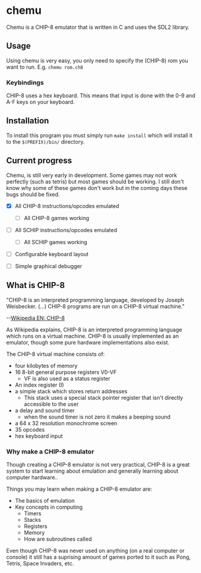 # chemu

Chemu is a CHIP-8 emulator that is written in C and uses the SDL2 library.

## Usage

Using chemu is very easy, you only need to specify the (CHIP-8) rom you want to run. E.g. ``` chemu rom.ch8 ```

### Keybindings

CHIP-8 uses a hex keyboard. This means that input is done with the 0-9 and A-F keys on your keyboard.

## Installation

To install this program you must simply run ``` make install ``` which will install it to the ``` $(PREFIX)/bin/ ``` directory.

## Current progress

Chemu, is still very early in development. Some games may not work perfectly (such as tetris) but most games should be working. I still don't know why some of these games don't work but in the coming days these bugs should be fixed.

- [x] All CHIP-8 instructions/opcodes emulated

  - [ ] All CHIP-8 games working

- [ ] All SCHIP instructions/opcodes emulated

  - [ ] All SCHIP games working

- [ ] Configurable keyboard layout

- [ ] Simple graphical debugger


## What is CHIP-8

"CHIP-8 is an interpreted programming language, developed by Joseph Weisbecker. (...) CHIP-8 programs are run on a CHIP-8 virtual machine."

--[Wikipedia EN: CHIP-8](https://en.wikipedia.org/wiki/CHIP-8)

As Wikipedia explains, CHIP-8 is an interpreted programming language which runs on a virtual machine. CHIP-8 is usually implemented as an emulator, though some pure hardware implementations also exist. 

The CHIP-8 virtual machine consists of:
  - four kilobytes of memory
  - 16 8-bit general purpose registers V0-VF
    - VF is also used as a status register
  - An index register (I) 
  - a simple stack which stores return addresses
    - This stack uses a special stack pointer register that isn't directly accessible to the user
  - a delay and sound timer
    - when the sound timer is not zero it makes a beeping sound
  - a 64 x 32 resolution monochrome screen
  - 35 opcodes
  - hex keyboard input

### Why make a CHIP-8 emulator

Though creating a CHIP-8 emulator is not very practical, CHIP-8 is a great system to start learning about emulation and generally learning about computer hardware..

Things you may learn when making a CHIP-8 emulator are:

  - The basics of emulation
  - Key concepts in computing
    - Timers
    - Stacks
    - Registers
    - Memory
    - How are subroutines called

Even though CHIP-8 was never used on anything (on a real computer or console) it still has a suprising amount of games ported to it such as Pong, Tetris, Space Invaders, etc.
